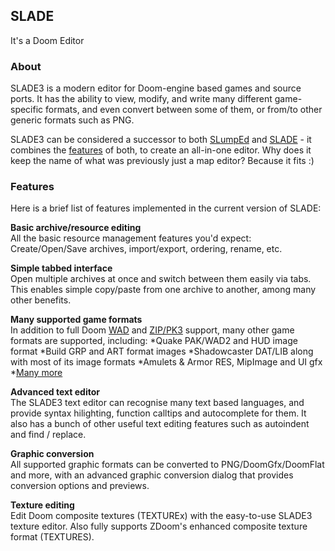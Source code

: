 ## SLADE  
It's a Doom Editor

### About

SLADE3 is a modern editor for Doom-engine based games and source ports. It has the ability to view, modify, and write many different game-specific formats, and even convert between some of them, or from/to other generic formats such as PNG.

SLADE3 can be considered a successor to both [SLumpEd](http://doomwiki.org/wiki/SLumpEd) and [SLADE](http://doomwiki.org/wiki/SLADE) - it combines the [features](https://github.com/sirjuddington/SLADE/wiki/Features) of both, to create an all-in-one editor. Why does it keep the name of what was previously just a map editor? Because it fits :)

### Features

Here is a brief list of features implemented in the current version of SLADE:

**Basic archive/resource editing**  
All the basic resource management features you'd expect: Create/Open/Save archives, import/export, ordering, rename, etc.

**Simple tabbed interface**  
Open multiple archives at once and switch between them easily via tabs. This enables simple copy/paste from one archive to another, among many other benefits.

**Many supported game formats**  
In addition to full Doom [WAD](http://doomwiki.org/wiki/WAD) and [ZIP/PK3](http://doomwiki.org/wiki/PK3) support, many other game formats are supported, including:
*Quake PAK/WAD2 and HUD image format
*Build GRP and ART format images
*Shadowcaster DAT/LIB along with most of its image formats
*Amulets & Armor RES, MipImage and UI gfx
*[Many more](https://github.com/sirjuddington/SLADE/wiki/Supported-Data-Formats)

**Advanced text editor**  
The SLADE3 text editor can recognise many text based languages, and provide syntax hilighting, function calltips and autocomplete for them. It also has a bunch of other useful text editing features such as autoindent and find / replace.

**Graphic conversion**  
All supported graphic formats can be converted to PNG/DoomGfx/DoomFlat and more, with an advanced graphic conversion dialog that provides conversion options and previews.

**Texture editing**  
Edit Doom composite textures (TEXTUREx) with the easy-to-use SLADE3 texture editor. Also fully supports ZDoom's enhanced composite texture format (TEXTURES).
